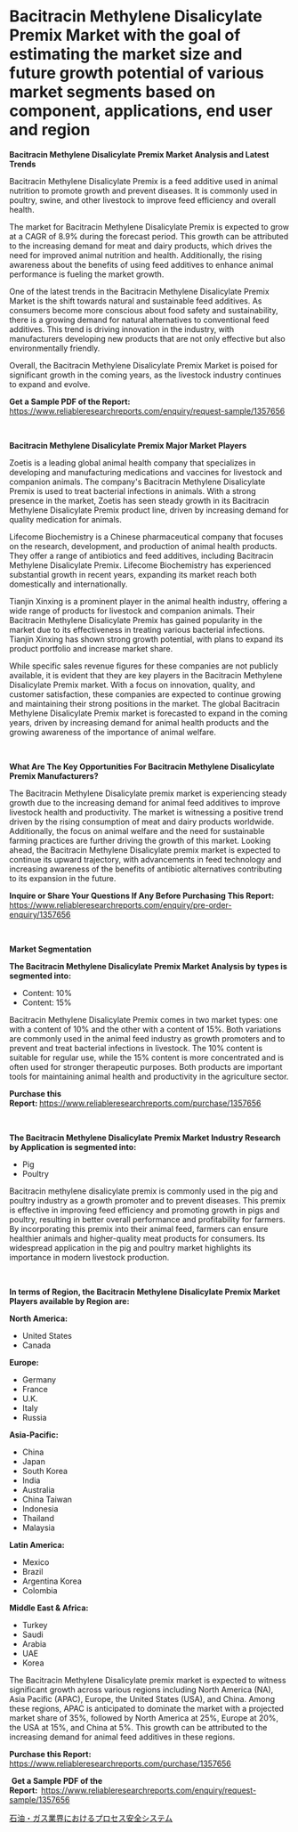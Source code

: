 <p><h1>Bacitracin Methylene Disalicylate Premix Market with the goal of estimating the market size and future growth potential of various market segments based on component, applications, end user and region</h1></p><p><strong>Bacitracin Methylene Disalicylate Premix Market Analysis and Latest Trends</strong></p>
<p><p>Bacitracin Methylene Disalicylate Premix is a feed additive used in animal nutrition to promote growth and prevent diseases. It is commonly used in poultry, swine, and other livestock to improve feed efficiency and overall health.</p><p>The market for Bacitracin Methylene Disalicylate Premix is expected to grow at a CAGR of 8.9% during the forecast period. This growth can be attributed to the increasing demand for meat and dairy products, which drives the need for improved animal nutrition and health. Additionally, the rising awareness about the benefits of using feed additives to enhance animal performance is fueling the market growth.</p><p>One of the latest trends in the Bacitracin Methylene Disalicylate Premix Market is the shift towards natural and sustainable feed additives. As consumers become more conscious about food safety and sustainability, there is a growing demand for natural alternatives to conventional feed additives. This trend is driving innovation in the industry, with manufacturers developing new products that are not only effective but also environmentally friendly.</p><p>Overall, the Bacitracin Methylene Disalicylate Premix Market is poised for significant growth in the coming years, as the livestock industry continues to expand and evolve.</p></p>
<p><strong>Get a Sample PDF of the Report:&nbsp;</strong> <a href="https://www.reliableresearchreports.com/enquiry/request-sample/1357656">https://www.reliableresearchreports.com/enquiry/request-sample/1357656</a></p>
<p>&nbsp;</p>
<p><strong>Bacitracin Methylene Disalicylate Premix Major Market Players</strong></p>
<p><p>Zoetis is a leading global animal health company that specializes in developing and manufacturing medications and vaccines for livestock and companion animals. The company's Bacitracin Methylene Disalicylate Premix is used to treat bacterial infections in animals. With a strong presence in the market, Zoetis has seen steady growth in its Bacitracin Methylene Disalicylate Premix product line, driven by increasing demand for quality medication for animals.</p><p>Lifecome Biochemistry is a Chinese pharmaceutical company that focuses on the research, development, and production of animal health products. They offer a range of antibiotics and feed additives, including Bacitracin Methylene Disalicylate Premix. Lifecome Biochemistry has experienced substantial growth in recent years, expanding its market reach both domestically and internationally.</p><p>Tianjin Xinxing is a prominent player in the animal health industry, offering a wide range of products for livestock and companion animals. Their Bacitracin Methylene Disalicylate Premix has gained popularity in the market due to its effectiveness in treating various bacterial infections. Tianjin Xinxing has shown strong growth potential, with plans to expand its product portfolio and increase market share.</p><p>While specific sales revenue figures for these companies are not publicly available, it is evident that they are key players in the Bacitracin Methylene Disalicylate Premix market. With a focus on innovation, quality, and customer satisfaction, these companies are expected to continue growing and maintaining their strong positions in the market. The global Bacitracin Methylene Disalicylate Premix market is forecasted to expand in the coming years, driven by increasing demand for animal health products and the growing awareness of the importance of animal welfare.</p></p>
<p>&nbsp;</p>
<p><strong>What Are The Key Opportunities For Bacitracin Methylene Disalicylate Premix Manufacturers?</strong></p>
<p><p>The Bacitracin Methylene Disalicylate premix market is experiencing steady growth due to the increasing demand for animal feed additives to improve livestock health and productivity. The market is witnessing a positive trend driven by the rising consumption of meat and dairy products worldwide. Additionally, the focus on animal welfare and the need for sustainable farming practices are further driving the growth of this market. Looking ahead, the Bacitracin Methylene Disalicylate premix market is expected to continue its upward trajectory, with advancements in feed technology and increasing awareness of the benefits of antibiotic alternatives contributing to its expansion in the future.</p></p>
<p><strong>Inquire or Share Your Questions If Any Before Purchasing This Report:</strong> <a href="https://www.reliableresearchreports.com/enquiry/pre-order-enquiry/1357656">https://www.reliableresearchreports.com/enquiry/pre-order-enquiry/1357656</a></p>
<p>&nbsp;</p>
<p><strong>Market Segmentation</strong></p>
<p><strong>The Bacitracin Methylene Disalicylate Premix Market Analysis by types is segmented into:</strong></p>
<p><ul><li>Content: 10%</li><li>Content: 15%</li></ul></p>
<p><p>Bacitracin Methylene Disalicylate Premix comes in two market types: one with a content of 10% and the other with a content of 15%. Both variations are commonly used in the animal feed industry as growth promoters and to prevent and treat bacterial infections in livestock. The 10% content is suitable for regular use, while the 15% content is more concentrated and is often used for stronger therapeutic purposes. Both products are important tools for maintaining animal health and productivity in the agriculture sector.</p></p>
<p><strong>Purchase this Report:&nbsp;</strong><a href="https://www.reliableresearchreports.com/purchase/1357656">https://www.reliableresearchreports.com/purchase/1357656</a></p>
<p>&nbsp;</p>
<p><strong>The Bacitracin Methylene Disalicylate Premix Market Industry Research by Application is segmented into:</strong></p>
<p><ul><li>Pig</li><li>Poultry</li></ul></p>
<p><p>Bacitracin methylene disalicylate premix is commonly used in the pig and poultry industry as a growth promoter and to prevent diseases. This premix is effective in improving feed efficiency and promoting growth in pigs and poultry, resulting in better overall performance and profitability for farmers. By incorporating this premix into their animal feed, farmers can ensure healthier animals and higher-quality meat products for consumers. Its widespread application in the pig and poultry market highlights its importance in modern livestock production.</p></p>
<p>&nbsp;</p>
<p><strong>In terms of Region, the Bacitracin Methylene Disalicylate Premix Market Players available by Region are:</strong></p>
<p>
    <p> <strong> North America: </strong>
        <ul>
            <li>United States</li>
            <li>Canada</li>
        </ul>
        </p> 
    <p> <strong> Europe: </strong>
        <ul>
            <li>Germany</li>
            <li>France</li>
            <li>U.K.</li>
            <li>Italy</li>
            <li>Russia</li>
        </ul>
        </p> 
    <p> <strong> Asia-Pacific: </strong>
        <ul>
            <li>China</li>
            <li>Japan</li>
            <li>South Korea</li>
            <li>India</li>
            <li>Australia</li>
            <li>China Taiwan</li>
            <li>Indonesia</li>
            <li>Thailand</li>
            <li>Malaysia</li>
        </ul>
        </p> 
    <p> <strong> Latin America: </strong>
        <ul>
            <li>Mexico</li>
            <li>Brazil</li>
            <li>Argentina Korea</li>
            <li>Colombia</li>
        </ul>
        </p> 
    <p> <strong> Middle East & Africa: </strong>
        <ul>
            <li>Turkey</li>
            <li>Saudi</li>
            <li>Arabia</li>
            <li>UAE</li>
            <li>Korea</li>
        </ul>
    </p>
    </p>
<p><p>The Bacitracin Methylene Disalicylate premix market is expected to witness significant growth across various regions including North America (NA), Asia Pacific (APAC), Europe, the United States (USA), and China. Among these regions, APAC is anticipated to dominate the market with a projected market share of 35%, followed by North America at 25%, Europe at 20%, the USA at 15%, and China at 5%. This growth can be attributed to the increasing demand for animal feed additives in these regions.</p></p>
<p><strong>Purchase this Report: </strong><a href="https://www.reliableresearchreports.com/purchase/1357656">https://www.reliableresearchreports.com/purchase/1357656</a></p>
<p>&nbsp;<strong>Get a Sample PDF of the Report:&nbsp;&nbsp;</strong><a href="https://www.reliableresearchreports.com/enquiry/request-sample/1357656">https://www.reliableresearchreports.com/enquiry/request-sample/1357656</a></p>
<p><strong></strong></p>
<p><p><a href="https://github.com/wkuactfdzwizk06/Market-Research-Report-List-1/blob/main/1788490194648.md">石油・ガス業界におけるプロセス安全システム</a></p></p>